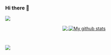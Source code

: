 ### Hi there 👋

![](https://i.ibb.co/0DjF83c/mypres.png)


<p align="center">
<a href="https://github.com/houzefa-onaly">
  <img align="center" src="https://github-readme-stats.vercel.app/api/top-langs/?username=houzefa-onaly&theme=dark&layout=compact&exclude_repo=IoT-Libraries,Hackerrank-Codes" />
  <img align="center" src="https://github-readme-stats.vercel.app/api?username=houzefa-onaly&show_icons=true&theme=dark&count_private=true&icon_color=439975&text_color=6e6e6e" alt="My github stats"/>
</a></p>
<br>

![](https://komarev.com/ghpvc/?username=houzefa-onaly&label=Visitors)
